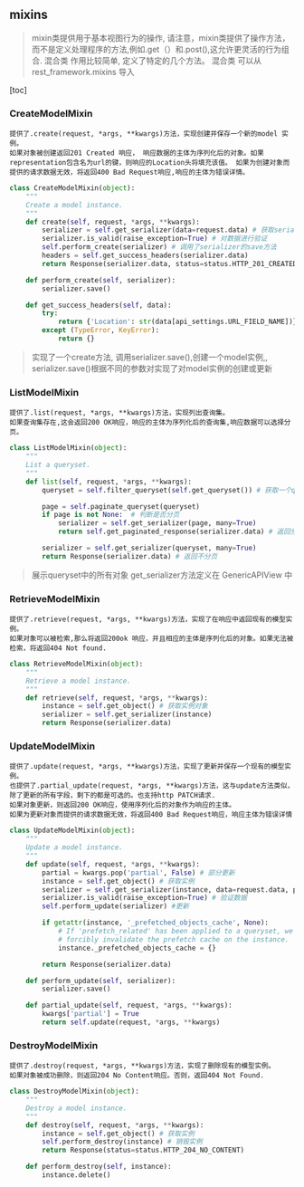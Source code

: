 ## mixins 
> mixin类提供用于基本视图行为的操作, 请注意，mixin类提供了操作方法，而不是定义处理程序的方法,例如.get（）和.post(),这允许更灵活的行为组合.
> 混合类 作用比较简单, 定义了特定的几个方法。
> 混合类 可以从rest_framework.mixins 导入

[toc]

### CreateModelMixin

    提供了.create(request, *args, **kwargs)方法，实现创建并保存一个新的model 实例。
    如果对象被创建返回201 Created 响应， 响应数据的主体为序列化后的对象。如果representation包含名为url的键，则响应的Location头将填充该值。 如果为创建对象而提供的请求数据无效，将返回400 Bad Request响应,响应的主体为错误详情。

~~~ python
class CreateModelMixin(object):
    """
    Create a model instance.
    """
    def create(self, request, *args, **kwargs):
        serializer = self.get_serializer(data=request.data) # 获取serializer 对象
        serializer.is_valid(raise_exception=True) # 对数据进行验证
        self.perform_create(serializer) # 调用了serializer的save方法
        headers = self.get_success_headers(serializer.data)
        return Response(serializer.data, status=status.HTTP_201_CREATED, headers=headers)

    def perform_create(self, serializer):
        serializer.save()

    def get_success_headers(self, data):
        try:
            return {'Location': str(data[api_settings.URL_FIELD_NAME])}
        except (TypeError, KeyError):
            return {}


~~~

> 实现了一个create方法, 调用serializer.save(),创建一个model实例,, 
> serializer.save()根据不同的参数对实现了对model实例的创建或更新

### ListModelMixin

    提供了.list(request, *args, **kwargs)方法，实现列出查询集。
    如果查询集存在,这会返回200 OK响应，响应的主体为序列化后的查询集,响应数据可以选择分页。

~~~ python
class ListModelMixin(object):
    """
    List a queryset.
    """
    def list(self, request, *args, **kwargs):
        queryset = self.filter_queryset(self.get_queryset()) # 获取一个queryset

        page = self.paginate_queryset(queryset) 
        if page is not None:  # 判断是否分页
            serializer = self.get_serializer(page, many=True)  
            return self.get_paginated_response(serializer.data) # 返回分页数据

        serializer = self.get_serializer(queryset, many=True)  
        return Response(serializer.data) # 返回不分页
~~~

> 展示queryset中的所有对象
> get_serializer方法定义在 GenericAPIView 中

### RetrieveModelMixin

    提供了.retrieve(request, *args, **kwargs)方法，实现了在响应中返回现有的模型实例。
    如果对象可以被检索,那么将返回200ok 响应，并且相应的主体是序列化后的对象。如果无法被检索，将返回404 Not found.

~~~ python
class RetrieveModelMixin(object):
    """
    Retrieve a model instance.
    """
    def retrieve(self, request, *args, **kwargs):
        instance = self.get_object() # 获取实例对象
        serializer = self.get_serializer(instance) 
        return Response(serializer.data) 
~~~

### UpdateModelMixin

    提供了.update(request, *args, **kwargs)方法，实现了更新并保存一个现有的模型实例。
    也提供了.partial_update(request, *args, **kwargs)方法，这与update方法类似，除了更新的所有字段，剩下的都是可选的。也支持http PATCH请求.
    如果对象更新，则返回200 OK响应，使用序列化后的对象作为响应的主体。
    如果为更新对象而提供的请求数据无效，将返回400 Bad Request响应，响应主体为错误详情

~~~python
class UpdateModelMixin(object):
    """
    Update a model instance.
    """
    def update(self, request, *args, **kwargs):
        partial = kwargs.pop('partial', False) # 部分更新
        instance = self.get_object() # 获取实例
        serializer = self.get_serializer(instance, data=request.data, partial=partial) # 获取序列化实例
        serializer.is_valid(raise_exception=True) # 验证数据
        self.perform_update(serializer) #更新

        if getattr(instance, '_prefetched_objects_cache', None):
            # If 'prefetch_related' has been applied to a queryset, we need to
            # forcibly invalidate the prefetch cache on the instance.
            instance._prefetched_objects_cache = {}

        return Response(serializer.data)

    def perform_update(self, serializer):
        serializer.save()

    def partial_update(self, request, *args, **kwargs):
        kwargs['partial'] = True
        return self.update(request, *args, **kwargs)

~~~

### DestroyModelMixin

    提供了.destroy(request, *args, **kwargs)方法，实现了删除现有的模型实例。
    如果对象被成功删除，则返回204 No Content响应。否则，返回404 Not Found.

~~~ python
class DestroyModelMixin(object):
    """
    Destroy a model instance.
    """
    def destroy(self, request, *args, **kwargs):
        instance = self.get_object() # 获取实例
        self.perform_destroy(instance) # 销毁实例
        return Response(status=status.HTTP_204_NO_CONTENT)

    def perform_destroy(self, instance):
        instance.delete()

~~~

